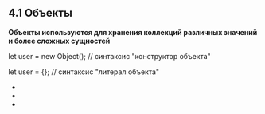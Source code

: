 <h2>4.1 Объекты</h2>
<p><b>Объекты используются для хранения коллекций различных значений и более сложных сущностей</b></p>
<p>let user = new Object(); // синтаксис "конструктор объекта"</p>
<p>let user = {};  // синтаксис "литерал объекта"</p>
<p></p>
<p></p>


<code></code>
<ul>
    <li></li>
    <li></li>
    <li></li>
</ul>
<h2></h2>
<b></b>
<p></p>
<p><b></b></p>